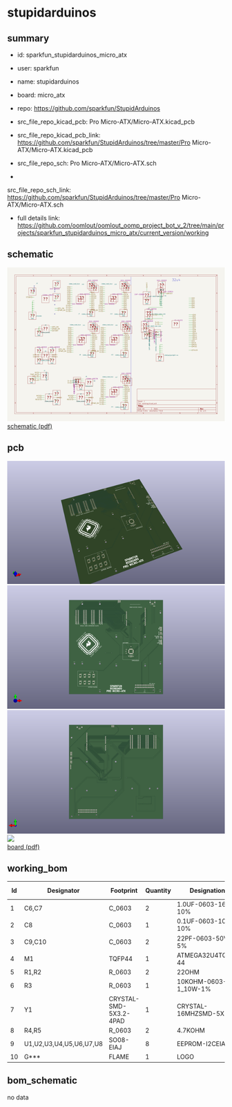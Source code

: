 # stupidarduinos
 
## summary 
* id: sparkfun_stupidarduinos_micro_atx
* user: sparkfun
* name: stupidarduinos
* board: micro_atx
* repo: https://github.com/sparkfun/StupidArduinos
* src_file_repo_kicad_pcb: Pro Micro-ATX/Micro-ATX.kicad_pcb
* src_file_repo_kicad_pcb_link: https://github.com/sparkfun/StupidArduinos/tree/master/Pro Micro-ATX/Micro-ATX.kicad_pcb


* src_file_repo_sch: Pro Micro-ATX/Micro-ATX.sch
*
 src_file_repo_sch_link: https://github.com/sparkfun/StupidArduinos/tree/master/Pro Micro-ATX/Micro-ATX.sch
* full details link: https://github.com/oomlout/oomlout_oomp_project_bot_v_2/tree/main/projects/sparkfun_stupidarduinos_micro_atx/current_version/working  

## schematic  
![](working_schematic_600.png)  
[schematic (pdf)](working_schematic.pdf)  

## pcb  
![](working_3d_600.png) 
![](working_3d_front_600.png)  
![](working_3d_back_600.png)  
![](working_600.png)  
[board (pdf)](working.pdf)  

## working_bom
| Id | Designator | Footprint | Quantity | Designation | Supplier and ref |  | None | 
| --- | --- | --- | --- | --- | --- | --- | --- | 
| 1 | C6,C7 | C_0603 | 2 | 1.0UF-0603-16V-10% |  |  | [''] | 
| 2 | C8 | C_0603 | 1 | 0.1UF-0603-100V-10% |  |  | [''] | 
| 3 | C9,C10 | C_0603 | 2 | 22PF-0603-50V-5% |  |  | [''] | 
| 4 | M1 | TQFP44 | 1 | ATMEGA32U4TQFP-44 |  |  | [''] | 
| 5 | R1,R2 | R_0603 | 2 | 22OHM |  |  | [''] | 
| 6 | R3 | R_0603 | 1 | 10KOHM-0603-1_10W-1% |  |  | [''] | 
| 7 | Y1 | CRYSTAL-SMD-5X3.2-4PAD | 1 | CRYSTAL-16MHZSMD-5X3.2 |  |  | [''] | 
| 8 | R4,R5 | R_0603 | 2 | 4.7KOHM |  |  | [''] | 
| 9 | U1,U2,U3,U4,U5,U6,U7,U8 | SO08-EIAJ | 8 | EEPROM-I2CEIAJ |  |  | [''] | 
| 10 | G*** | FLAME | 1 | LOGO |  |  | [''] | 


## bom_schematic
no data


